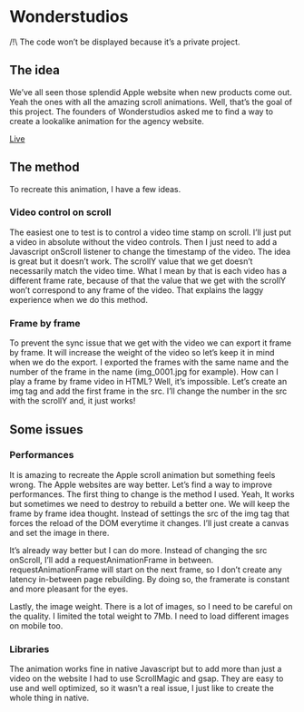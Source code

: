 # Wonderstudios

/!\ The code won’t be displayed because it’s a private project.

## The idea

We’ve all seen those splendid Apple website when new products come out. Yeah the ones with all the amazing scroll animations. Well, that’s the goal of this project. The founders of Wonderstudios asked me to find a way to create a lookalike animation for the agency website.

[Live](https://wonderstudios.com)

## The method

To recreate this animation, I have a few ideas.

### Video control on scroll

The easiest one to test is to control a video time stamp on scroll. I’ll just put a video in absolute without the video controls. Then I just need to add a Javascript onScroll listener to change the timestamp of the video. The idea is great but it doesn’t work. The scrollY value that we get doesn’t necessarily match the video time. What I mean by that is each video has a different frame rate, because of that the value that we get with the scrollY won’t correspond to any frame of the video. That explains the laggy experience when we do this method.

### Frame by frame

To prevent the sync issue that we get with the video we can export it frame by frame. It will increase the weight of the video so let’s keep it in mind when we do the export. I exported the frames with the same name and the number of the frame in the name (img_0001.jpg for example). How can I play a frame by frame video in HTML? Well, it’s impossible. Let’s create an img tag and add the first frame in the src. I’ll change the number in the src with the scrollY and, it just works!

## Some issues

### Performances

It is amazing to recreate the Apple scroll animation but something feels wrong. The Apple websites are way better. Let’s find a way to improve performances. The first thing to change is the method I used. Yeah, It works but sometimes we need to destroy to rebuild a better one. We will keep the frame by frame idea thought. Instead of settings the src of the img tag that forces the reload of the DOM everytime it changes. I’ll just create a canvas and set the image in there.

It’s already way better but I can do more. Instead of changing the src onScroll, I’ll add a requestAnimationFrame in between. requestAnimationFrame will start on the next frame, so I don’t create any latency in-between page rebuilding. By doing so, the framerate is constant and more pleasant for the eyes.

Lastly, the image weight. There is a lot of images, so I need to be careful on the quality. I limited the total weight to 7Mb. I need to load different images on mobile too.

### Libraries

The animation works fine in native Javascript but to add more than just a video on the website I had to use ScrollMagic and gsap. They are easy to use and well optimized, so it wasn’t a real issue, I just like to create the whole thing in native. 
